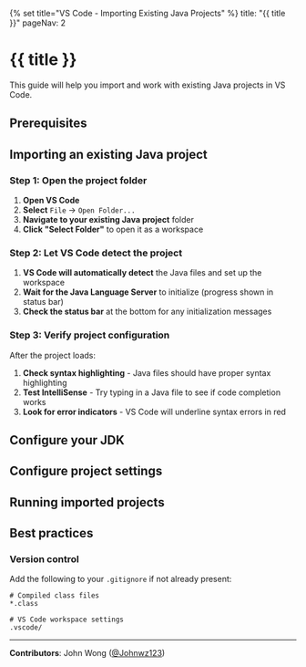 {% set title="VS Code - Importing Existing Java Projects" %}
<frontmatter>
  title: "{{ title }}"
  pageNav: 2
</frontmatter>

<include src="vscode.md#wip-warning" />

# {{ title }}

This guide will help you import and work with existing Java projects in VS Code.

## Prerequisites

<include src="vscCreatingNewJavaProject.md#vsc-java-prereq" />

## Importing an existing Java project

### Step 1: Open the project folder

1. **Open VS Code**
1. **Select** `File` → `Open Folder...`
1. **Navigate to your existing Java project** folder
1. **Click "Select Folder"** to open it as a workspace

### Step 2: Let VS Code detect the project

1. **VS Code will automatically detect** the Java files and set up the workspace
1. **Wait for the Java Language Server** to initialize (progress shown in status bar)
1. **Check the status bar** at the bottom for any initialization messages

### Step 3: Verify project configuration

<div id="vsc-java-verify-project-configuration">

After the project loads:

1. **Check syntax highlighting** - Java files should have proper syntax highlighting
1. **Test IntelliSense** - Try typing in a Java file to see if code completion works
1. **Look for error indicators** - VS Code will underline syntax errors in red

</div>

## Configure your JDK

<include src="vscCreatingNewJavaProject.md#vsc-java-configure-jdk" />

## Configure project settings

<include src="vscCreatingNewJavaProject.md#vsc-java-configure-project-settings" />

## Running imported projects

<include src="vscCreatingNewJavaProject.md#vsc-java-run-project" />

## Best practices

### Version control

Add the following to your `.gitignore` if not already present:

```gitignore
# Compiled class files
*.class

# VS Code workspace settings
.vscode/
```

---

**Contributors**: John Wong ([@Johnwz123](https://github.com/Johnwz123))
